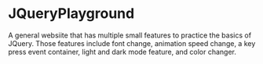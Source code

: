 # JQueryPlayground
 A general websiite that has multiple small features to practice the basics of JQuery.   Those features include font change, animation speed change, a key press event container, light and dark mode feature, and color changer.
